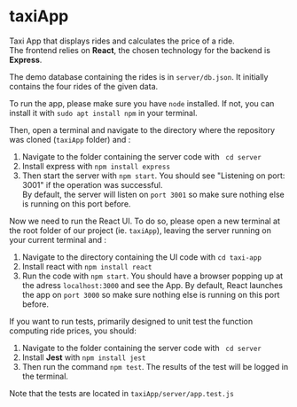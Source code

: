 # taxiApp
Taxi App that displays rides and calculates the price of a ride.  <br />
The frontend relies on **React**, the chosen technology for the backend is **Express**.

The demo database containing the rides is in `server/db.json`. It initially contains the four rides of the given data.

To run the app, please make sure you have `node` installed. If not, you can install it with `sudo apt install npm` in your terminal.<br />

Then, open a terminal and navigate to the directory where the repository was cloned (`taxiApp` folder) and :
1. Navigate to the folder containing the server code with ` cd server` 
2. Install express with `npm install express`
3. Then start the server with `npm start`. You should see "Listening on port: 3001" if the operation was successful. <br/>
By default, the server will listen on `port 3001` so make sure nothing else is running on this port before.

Now we need to run the React UI. To do so, please open a new terminal at the root folder of our project (ie. `taxiApp`), leaving the server running on your current terminal and :
1. Navigate to the directory containing the UI code with `cd taxi-app`
2. Install react with `npm install react`
3. Run the code with `npm start`. You should have a browser popping up at the adress `localhost:3000` and see the App.
By default, React launches the app on `port 3000` so make sure nothing else is running on this port before.

If you want to run tests, primarily designed to unit test the function computing ride prices, you should:
1. Navigate to the folder containing the server code with ` cd server` 
2. Install **Jest** with `npm install jest`
3. Then run the command `npm test`. The results of the test will be logged in the terminal.

Note that the tests are located in `taxiApp/server/app.test.js`
